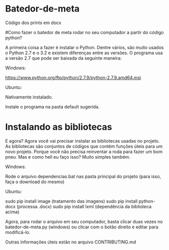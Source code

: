 # Batedor-de-meta
Código dos prints em docx

#Como fazer o batedor de meta rodar no seu computador a partir do código python?

A primeira coisa a fazer é instalar o Python. Dentre vários, são muito usados o Python 2.7 e o 3.2 e existem diferenças entre as versões. O programa usa a versão 2.7 que pode ser baixada da seguinte maneira:

Windows:

https://www.python.org/ftp/python/2.7.9/python-2.7.9.amd64.msi

Ubuntu:

Nativamente instalado.

Instale o programa na pasta default sugerida. 

# Instalando as bibliotecas

E agora? Agora você vai precisar instalar as bibliotecas usadas no projeto. As bibliotecas são conjuntos de códigos que contém funções úteis para um novo projeto. Porque você não precisa reinventar a roda para fazer um bom pneu. Mas e como hell eu faço isso? Muito simples também. 

Windows:

Rode o arquivo dependencias.bat nas pasta principal do projeto (para isso, faça o download do mesmo)

Ubuntu:

sudo pip install image (tratamento das imagens)
sudo pip install python-docx (processa .docx)
sudo pip install lxml (dependência da biblioteca acima)

Agora, para rodar o arquivo em seu computador, basta clicar duas vezes no batedor-de-meta.py (windows) ou clicar com o botão direito e editar para modificá-lo.

Outras informações úteis estão no arquivo CONTRIBUTING.md
